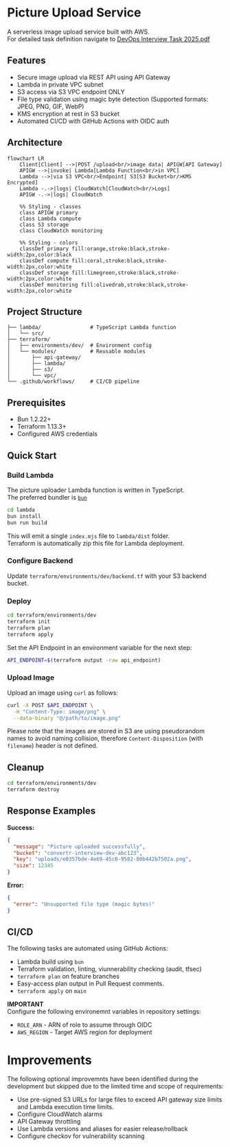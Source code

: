 # Picture Upload Service

A serverless image upload service built with AWS.  
For detailed task definition navigate to [DevOps Interview Task 2025.pdf](<./DevOps Interview Task 2025.pdf>)

## Features

- Secure image upload via REST API using API Gateway
- Lambda in private VPC subnet
- S3 access via S3 VPC endpoint ONLY
- File type validation using magic byte detection (Supported formats: JPEG, PNG, GIF, WebP)
- KMS encryption at rest in S3 bucket
- Automated CI/CD with GitHub Actions with OIDC auth

## Architecture

```mermaid
flowchart LR
    Client[Client] -->|POST /upload<br/>image data| APIGW[API Gateway]
    APIGW -->|invoke| Lambda[Lambda Function<br/>in VPC]
    Lambda -->|via S3 VPC<br/>Endpoint| S3[S3 Bucket<br/>KMS Encrypted]
    Lambda -.->|logs| CloudWatch[CloudWatch<br/>Logs]
    APIGW -.->|logs| CloudWatch

    %% Styling - classes
    class APIGW primary
    class Lambda compute
    class S3 storage
    class CloudWatch monitoring

    %% Styling - colors
    classDef primary fill:orange,stroke:black,stroke-width:2px,color:black
    classDef compute fill:coral,stroke:black,stroke-width:2px,color:white
    classDef storage fill:limegreen,stroke:black,stroke-width:2px,color:white
    classDef monitoring fill:olivedrab,stroke:black,stroke-width:2px,color:white
```

## Project Structure

```
├── lambda/                # TypeScript Lambda function
│   └── src/
├── terraform/
│   ├── environments/dev/  # Environment config
│   └── modules/           # Reusable modules
│       ├── api-gateway/
│       ├── lambda/
│       ├── s3/
│       └── vpc/
└── .github/workflows/     # CI/CD pipeline
```

## Prerequisites

- Bun 1.2.22+
- Terraform 1.13.3+
- Configured AWS credentials

## Quick Start

### Build Lambda

The picture uploader Lambda function is written in TypeScript.  
The preferred bundler is [`bun`](https://github.com/oven-sh/bun)

```bash
cd lambda
bun install
bun run build
```

This will emit a single `index.mjs` file to `lambda/dist` folder.  
Terraform is automatically zip this file for Lambda deployment.

### Configure Backend

Update `terraform/environments/dev/backend.tf` with your S3 backend bucket.

### Deploy

```bash
cd terraform/environments/dev
terraform init
terraform plan
terraform apply
```

Set the API Endpoint in an environment variable for the next step:

```bash
API_ENDPOINT=$(terraform output -raw api_endpoint)
```

### Upload Image

Upload an image using `curl` as follows:

```bash
curl -X POST $API_ENDPOINT \
  -H "Content-Type: image/png" \
  --data-binary "@/path/to/image.png"
```

Please note that the images are stored in S3 are using pseudorandom names to avoid naming collision, therefore `Content-Disposition` (with `filename`) header is not defined.

## Cleanup

```bash
cd terraform/environments/dev
terraform destroy
```

## Response Examples

**Success:**

```json
{
  "message": "Picture uploaded successfully",
  "bucket": "convertr-interview-dev-abc123",
  "key": "uploads/e0357bde-4e69-45c8-9582-80b442b7502a.png",
  "size": 12345
}
```

**Error:**

```json
{
  "error": "Unsupported file type (magic bytes)"
}
```

## CI/CD

The following tasks are automated using GitHub Actions:

- Lambda build using `bun`
- Terraform validation, linting, viunnerability checking (audit, tfsec)
- `terraform plan` on feature branches
- Easy-access plan output in Pull Request comments.
- `terraform apply` on `main`

**IMPORTANT**  
Configure the following environemnt variables in repository settings:

- `ROLE_ARN` - ARN of role to assume through OIDC
- `AWS_REGION` - Target AWS region for deployment


# Improvements

The following optional improvemnts have been identified during the development but skipped due to the limited time and scope of requirements:

- Use pre-signed S3 URLs for large files to exceed API gateway size limits and Lambda execution time limits.
- Configure CloudWatch alarms
- API Gateway throttling
- Use Lambda versions and aliases for easier release/rollback
- Configure checkov for vulnerability scanning

